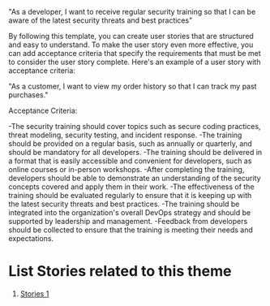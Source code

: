 "As a developer, I want to receive regular security training so that I can be aware of the latest security threats and best practices"

By following this template, you can create user stories that are structured and easy to understand. To make the user story even more effective, you can add acceptance criteria that specify the requirements that must be met to consider the user story complete. Here's an example of a user story with acceptance criteria:

"As a customer, I want to view my order history so that I can track my past purchases."

Acceptance Criteria:

-The security training should cover topics such as secure coding practices, threat modeling, security testing, and incident response.
-The training should be provided on a regular basis, such as annually or quarterly, and should be mandatory for all developers.
-The training should be delivered in a format that is easily accessible and convenient for developers, such as online courses or in-person workshops.
-After completing the training, developers should be able to demonstrate an understanding of the security concepts covered and apply them in their work.
-The effectiveness of the training should be evaluated regularly to ensure that it is keeping up with the latest security threats and best practices.
-The training should be integrated into the organization's overall DevOps strategy and should be supported by leadership and management.
-Feedback from developers should be collected to ensure that the training is meeting their needs and expectations.


# List Stories related to this theme
1. [Stories 1](documentation/templates/theme/initiatives/epics/stories/tasks/task_template.md)
